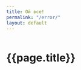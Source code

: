 ```yaml
---
title: Ой все!
permalink: "/error/"
layout: default
---
```


<div class="block-1">
<div class="container ">
<div class="row">
<div class="twelve columns">
<h1 class="describe-title">{{page.title}}</h1>
</div>
</div>
</div>
</div>